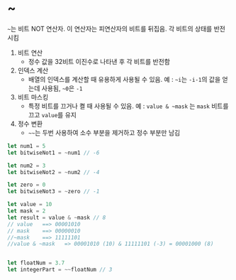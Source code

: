 # ~
`~`는 비트 NOT 연산자. 이 연산자는 피연산자의 비트를 뒤집음. 각 비트의 상태를 반전시킴

1. 비트 연산
   - 정수 값을 32비트 이진수로 나타낸 후 각 비트를 반전함
2. 인덱스 계산
   - 배열의 인덱스를 계산할 때 유용하게 사용될 수 있음. 예 : `~i`는 `-i-1`의 값을 얻는데 사용됨, `~0`은 `-1`
3. 비트 마스킹
   - 특정 비트를 끄거나 켤 때 사용될 수 있음. 예 : `value & ~mask` 는 `mask` 비트를 끄고 `value`를 유지
4. 정수 변환
   - `~~`는 두번 사용하여 소수 부분을 제거하고 정수 부분만 남김
  


```js
let num1 = 5
let bitwiseNot1 = ~num1 // -6

let num2 = 3
let bitwiseNot2 = ~num2 // -4

let zero = 0
let bitwiseNot3 = ~zero // -1

let value = 10
let mask = 2
let result = value & ~mask // 8
// value   ==> 00001010
// mask    ==> 00000010
//~mask    ==> 11111101
//value & ~mask   => 00001010 (10) & 11111101 (-3) = 00001000 (8)


let floatNum = 3.7
let integerPart = ~~floatNum // 3
```
